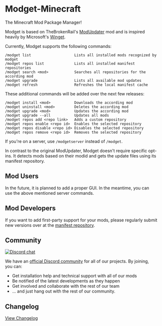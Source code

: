 # Modget-Minecraft
The Minecraft Mod Package Manager!

Modget is based on TheBrokenRail's [ModUpdater](https://gitea.thebrokenrail.com/TheBrokenRail/ModUpdater) mod and is inspired heavily by Microsoft's [Winget](https://github.com/microsoft/winget-cli).

Currently, Modget supports the following commands:
```
/modget list                    Lists all installed mods recognized by modget
/modget repos list              Lists all installed manifest repositories
/modget search <mod>            Searches all repositories for the according mod
/modget upgrade                 Lists all available mod updates
/modget refresh                 Refreshes the local manifest cache
```

These additional commands will be added over the next few releases:
```
/modget install <mod>           Downloads the according mod
/modget uninstall <mod>         Deletes the according mod
/modget upgrade <mod>           Updates the according mod
/modget upgrade --all           Updates all mods
/modget repos add <repo link>   Adds a custom repository
/modget repos enable <repo id>  Enables the selected repository
/modget repos disable <repo id> Disables the selected repository
/modget repos remove <repo id>  Removes the selected repository
```

If you're on a server, use `/modgetserver` instead of `/modget`.

In contrast to the original ModUpdater, Modget doesn't require specific opt-ins. It detects mods based on their modid and gets the update files using its manifest repository.

## Mod Users
In the future, it is planned to add a proper GUI. In the meantime, you can use the above mentioned server commands.

## Mod Developers
If you want to add first-party support for your mods, please regularly submit new versions over at the [manifest repository](https://github.com/ReviversMC/modget-manifests).

## Community
[![Discord chat](https://img.shields.io/badge/chat%20on-discord-7289DA?logo=discord&logoColor=white)](https://discord.gg/nVDXfCRyMk)

We have an [official Discord community](https://discord.gg/nVDXfCRyMk) for all of our projects. By joining, you can:
- Get installation help and technical support with all of our mods 
- Be notified of the latest developments as they happen
- Get involved and collaborate with the rest of our team
- ... and just hang out with the rest of our community.

## Changelog
[View Changelog](CHANGELOG.md)
